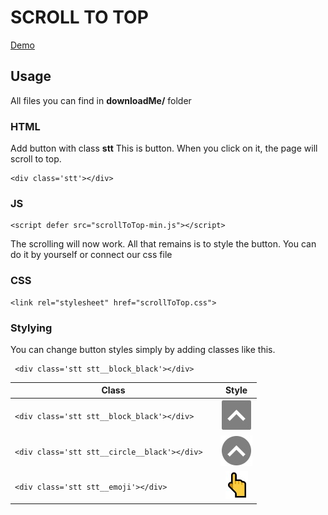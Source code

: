 # SCROLL TO TOP
[Demo](src/index.html)
## Usage
All files you can find in __downloadMe/__ folder
### HTML
Add button with class __stt__
This is button. When you click on it, the page will scroll to top.
```
<div class='stt'></div>
```
### JS
```
<script defer src="scrollToTop-min.js"></script> 
```
The scrolling will now work. All that remains is to style the button. You can do it by yourself or connect our css file
### CSS
```
<link rel="stylesheet" href="scrollToTop.css">
```
### Stylying
You can change button styles simply by adding classes like this.
```
 <div class='stt stt__block_black'></div> 
```

| Class        | Style           | 
| ------------- |:-------------:|
| ```<div class='stt stt__block_black'></div>  ``` | ![stt__block_black](media/stt__block_black.jpg) |
| ```<div class='stt stt__circle__black'></div>  ``` | ![stt__circle__black](media/stt__circle__black.jpg) | 
| ```<div class='stt stt__emoji'></div>  ``` | ![stt__block_black](media/stt__emoji.jpg) | 


<!-- ![Demo](media/demo.gif) -->

